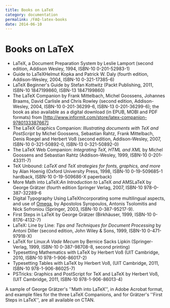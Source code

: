 ```yaml
---
title: Books on LaTeX
category: documentation
permalink: /FAQ-latex-books
date: 2014-06-10
---
```


# Books on LaTeX

- LaTeX, a Document Preparation System by Leslie Lamport
  (second edition, Addison Wesley, 1994, ISBN-10 0-201-52983-1)
- Guide to LaTeXHelmut Kopka and Patrick W.&nbsp;Daly (fourth
  edition, Addison-Wesley, 2004, ISBN-10 0-321-17385-6)
- LaTeX Beginner's Guide by Stefan Kottwitz (Packt Publishing,
  2011, ISBN-10 1847199860, ISBN-13 1847199860)
- The LaTeX Companion by Frank Mittelbach, Michel Goossens,
  Johannes Braams, David Carlisle and Chris Rowley (second edition,
  Addison-Wesley, 2004, ISBN-10 0-201-36299-6, ISBN-13 0-201-36299-6); the
  book as also available as a digital download (in EPUB,
  MOBI and PDF formats) from
  [http://www.informit.com/store/latex-companion-9780133387667]
- The LaTeX Graphics Companion:
  _Illustrating documents with TeX and PostScript_ by Michel
  Goossens, Sebastian Rahtz, Frank Mittelbach, Denis Roegel and
  Herbert Voß (second edition, Addison-Wesley, 2007,
  ISBN-10 0-321-50892-0, ISBN-13 0-321-50892-0)
- The LaTeX Web Companion:
  _Integrating TeX, HTML and XML_ by Michel
  Goossens and Sebastian Rahtz (Addison-Wesley, 1999, ISBN-10 0-201-43311-7)
- TeX Unbound:
  _LaTeX and TeX strategies for fonts, graphics, and more_
  by Alan Hoenig (Oxford University Press, 1998, ISBN-10 0-19-509685-1
  hardback, ISBN-10 0-19-509686-X paperback)
- More Math into LaTeX:_An Introduction to_ LaTeX
  _and_ AMSLaTeX by George Grätzer (fourth edition Springer Verlag,
  2007, ISBN-10 978-0-387-32289-6
- Digital Typography Using LaTeXIncorporating some
  multilingual aspects, and use of [Omega](FAQ-omegaleph), by
  Apostolos Syropoulos, Antonis Tsolomitis and Nick Sofroniou
  (Springer, 2003, ISBN-10 0-387-95217-9).
- First Steps in LaTeX by George Grätzer (Birkhäuser, 1999,
  ISBN-10 0-8176-4132-7) 
- LaTeX: Line by Line:
  _Tips and Techniques for Document Processing_
  by Antoni Diller (second edition, John Wiley & Sons,
  1999, ISBN-10 0-471-97918-X)
- LaTeX for Linux:_A Vade Mecum_
  by Bernice Sacks Lipkin (Springer-Verlag, 1999,
  ISBN-10 0-387-98708-8, second printing)
- Typesetting Mathematics with LaTeX by Herbert Voß (UIT
  Cambridge, 2010, ISBN-10 978-1-906-86017-2)
- Typesetting Tables with LaTeX by Herbert Voß, (UIT
  Cambridge, 2011, ISBN-10 978-1-906-86025-7)
- PSTricks: Graphics and PostScript for TeX and LaTeX by
  Herbert Voß, (UIT Cambridge, 2011, ISBN-10 978-1-906-86013-4)

A sample of George Grätzer's ''Math into LaTeX'', in Adobe
Acrobat format, and example files
for the three LaTeX Companions, and for
Grätzer's ''First Steps in LaTeX'', are all available on
CTAN.

